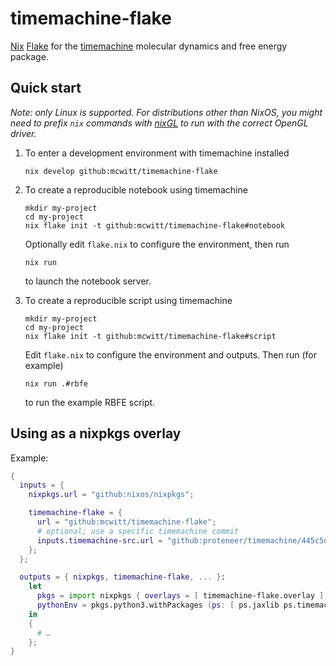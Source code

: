 # timemachine-flake

[Nix][] [Flake](https://nixos.wiki/wiki/Flakes) for the
[timemachine][] molecular dynamics and free energy package.

## Quick start

*Note: only Linux is supported. For distributions other than NixOS, you
might need to prefix `nix` commands with [nixGL][] to run with the
correct OpenGL driver.*

1. To enter a development environment with timemachine installed

   ```console
   nix develop github:mcwitt/timemachine-flake
   ```

1. To create a reproducible notebook using timemachine

    ```console
    mkdir my-project
    cd my-project
    nix flake init -t github:mcwitt/timemachine-flake#notebook
    ```

    Optionally edit `flake.nix` to configure the environment, then run

    ```console
    nix run
    ```

    to launch the notebook server.

1. To create a reproducible script using timemachine

    ```console
    mkdir my-project
    cd my-project
    nix flake init -t github:mcwitt/timemachine-flake#script
    ```

    Edit `flake.nix` to configure the environment and outputs. Then run (for example)

    ```console
    nix run .#rbfe
    ```

    to run the example RBFE script.

## Using as a  nixpkgs overlay

Example:

```nix
{
  inputs = {
    nixpkgs.url = "github:nixos/nixpkgs";

    timemachine-flake = {
      url = "github:mcwitt/timemachine-flake";
      # optional; use a specific timemachine commit
      inputs.timemachine-src.url = "github:proteneer/timemachine/445c5df908d9c13280db5509bb5d5e201dbfbe64";
    };
  };

  outputs = { nixpkgs, timemachine-flake, ... }:
    let
      pkgs = import nixpkgs { overlays = [ timemachine-flake.overlay ]; };
      pythonEnv = pkgs.python3.withPackages (ps: [ ps.jaxlib ps.timemachine ]);
    in
    {
      # …
    };
}
```

[Nix]: https://nixos.org/
[timemachine]: https://github.com/proteneer/timemachine
[nixGL]: https://github.com/guibou/nixGL
